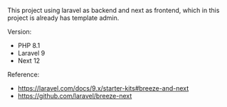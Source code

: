 This project using laravel as backend and next as frontend, which in this project is already has template admin.

Version:
- PHP 8.1
- Laravel 9
- Next 12

Reference:
- https://laravel.com/docs/9.x/starter-kits#breeze-and-next
- https://github.com/laravel/breeze-next

